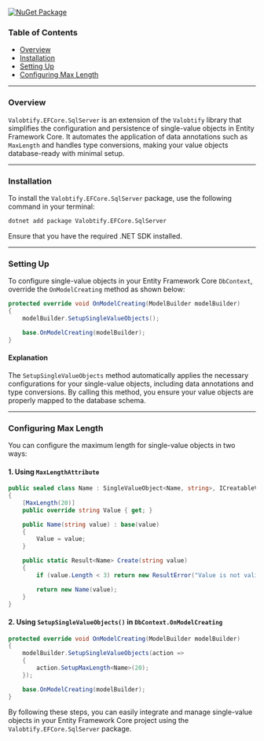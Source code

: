 [![NuGet Package](https://img.shields.io/nuget/v/Valobtify.EfCore.SqlServer)](https://www.nuget.org/packages/Valobtify.EfCore.SqlServer/)

### Table of Contents

- [Overview](#overview)
- [Installation](#installation)
- [Setting Up](#Setting-Up)
- [Configuring Max Length](#Configuring-Max-Length)

---


### Overview
`Valobtify.EFCore.SqlServer` is an extension of the `Valobtify` library that simplifies the configuration and persistence of single-value objects in Entity Framework Core. It automates the application of data annotations such as `MaxLength` and handles type conversions, making your value objects database-ready with minimal setup.

---

### Installation

To install the `Valobtify.EFCore.SqlServer` package, use the following command in your terminal:

```bash
dotnet add package Valobtify.EFCore.SqlServer
```  

Ensure that you have the required .NET SDK installed.

---

### Setting Up

To configure single-value objects in your Entity Framework Core `DbContext`, override the `OnModelCreating` method as shown below:

```csharp
protected override void OnModelCreating(ModelBuilder modelBuilder)
{
    modelBuilder.SetupSingleValueObjects();

    base.OnModelCreating(modelBuilder);
}
```  

#### Explanation

The `SetupSingleValueObjects` method automatically applies the necessary configurations for your single-value objects, including data annotations and type conversions. By calling this method, you ensure your value objects are properly mapped to the database schema.

---

### Configuring Max Length

You can configure the maximum length for single-value objects in two ways:

#### 1. Using `MaxLengthAttribute`

```csharp
public sealed class Name : SingleValueObject<Name, string>, ICreatableValueObject<Name, string>
{
    [MaxLength(20)]
    public override string Value { get; }

    public Name(string value) : base(value)
    {
        Value = value;
    }

    public static Result<Name> Create(string value)
    {
        if (value.Length < 3) return new ResultError("Value is not valid");

        return new Name(value);
    }
}
```  

#### 2. Using `SetupSingleValueObjects()` in `DbContext.OnModelCreating`

```csharp
protected override void OnModelCreating(ModelBuilder modelBuilder)
{
    modelBuilder.SetupSingleValueObjects(action =>
    {
        action.SetupMaxLength<Name>(20);
    });

    base.OnModelCreating(modelBuilder);
}
```  

By following these steps, you can easily integrate and manage single-value objects in your Entity Framework Core project using the `Valobtify.EFCore.SqlServer` package.  